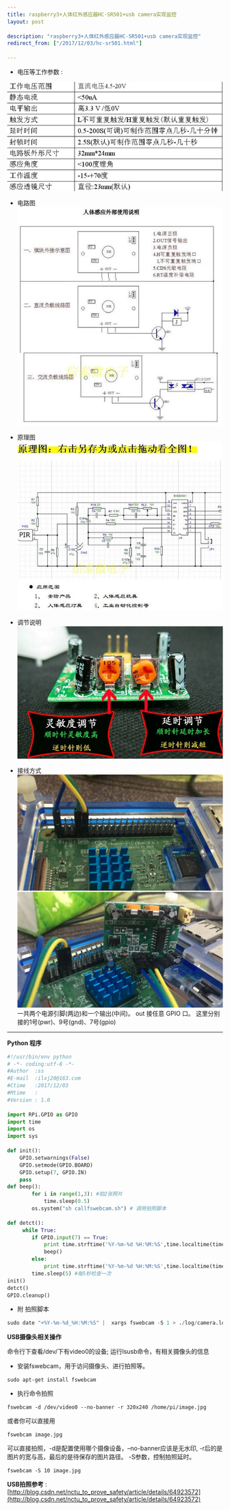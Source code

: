 ```yaml
---
title: raspberry3+人体红外感应器HC-SR501+usb camera实现监控
layout: post

description: "raspberry3+人体红外感应器HC-SR501+usb camera实现监控"
redirect_from: ["/2017/12/03/hc-sr501.html"]

---
```

- 电压等工作参数 :

![工作电压](/res/1203/HC-SR501-param.jpg)  

- 电路图
![电路图](/res/1203/HC-SR501-p.jpg)

- 原理图
![原理图](/res/1203/HC-SR501-tl.jpg)

- 调节说明
![调节说明](/res/1203/HC-SR501-s.jpg)

- 接线方式
![接线方式](/res/1203/HC-SR501-line.jpg)
![接线方式](/res/1203/HC-SR501-l2.jpg)
一共两个电源引脚(两边)和一个输出(中间)。
out 接任意 GPIO 口。 这里分别接的1号(pwr)、9号(gnd)、7号(gpio)



---
**Python 程序**
``` Python
#!/usr/bin/env python
# -*- coding:utf-8 -*-
#Author  :ss
#E-mail  :ilxj20@163.com
#Ctime   :2017/12/03
#Mtime   :
#Version : 1.0

import RPi.GPIO as GPIO  
import time  
import os
import sys

def init():  
    GPIO.setwarnings(False)  
    GPIO.setmode(GPIO.BOARD)  
    GPIO.setup(7, GPIO.IN)
    pass  
def beep():  
        for i in range(1,3): #拍2张照片
            time.sleep(0.5)  
	    os.system("sh callfswebcam.sh") # 调用拍照脚本

def detct():  
     while True:  
        if GPIO.input(7) == True:  
            print time.strftime('%Y-%m-%d %H:%M:%S',time.localtime(time.time()))+"警报!!!有人靠近!"  
            beep()  
        else:  
            print time.strftime('%Y-%m-%d %H:%M:%S',time.localtime(time.time()))+"世界很安静...."  
        time.sleep(5) #每5秒检查一次  
init()  
detct()  
GPIO.cleanup()  


```

- 附 拍照脚本

```Python
sudo date "+%Y-%m-%d_%H:%M:%S" |  xargs fswebcam -S 1 > ./log/camera.log 2>&1

```
**USB摄像头相关操作**

命令行下查看/dev/下有video0的设备; 运行lsusb命令，有相关摄像头的信息  

- 安装fswebcam，用于访问摄像头、进行拍照等。
```linux
sudo apt-get install fswebcam
```
- 执行命令拍照
```linux
fswebcam -d /dev/video0 --no-banner -r 320x240 /home/pi/image.jpg
````
或者你可以直接用
```linux
fswebcam image.jpg
```
可以直接拍照，-d是配置使用哪个摄像设备，–no-banner应该是无水印, -r后的是图片的宽与高，最后的是待保存的图片路径。
-S参数，控制拍照延时。
```linux
fswebcam -S 10 image.jpg
```

**USB拍照参考** : [http://blog.csdn.net/nctu_to_prove_safety/article/details/64923572](http://blog.csdn.net/nctu_to_prove_safety/article/details/64923572)  
